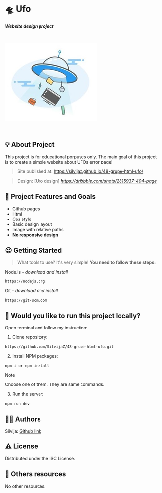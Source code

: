 # :flying_saucer: Ufo

***Website  design  project***

<br>


![Ufo image](./img/ufo.jpg)

<br>

## :bulb: About Project

This project is for educational porpuses only. The main goal of this project is to create a simple website about UFOs error page!    

>Site published at: https://silvijaz.github.io/48-grupe-html-ufo/

>Design: [Ufo design] _https://dribbble.com/shots/2815937-404-page_

## :dart: Project Features and Goals

- Github pages
- Html
- Css style
- Basic design layout
- Image with relative paths
- **No responsive design**


## :wink: Getting Started

> What tools to use? It's very simple! **You need to follow these steps:**

Node.js - _download and install_

```
https://nodejs.org
```

Git - _download and install_

```
https://git-scm.com
```

## :running: Would you like to run this project locally?

Open terminal and follow my instruction:


1) Clone repository:

```
https://github.com/SilvijaZ/48-grupe-html-ufo.git
```

2) Install NPM packages:

```
npm i or npm install 
```
> [!NOTE]
Choose one of them. They  are same commands. 

3) Run the server:

```
npm run dev
```

## :woman_astronaut: Authors

Silvija: [Github link](https://github.com/SilvijaZ)

## :warning: License

Distributed under the ISC License.

## :link: Others resources

No other resources.
